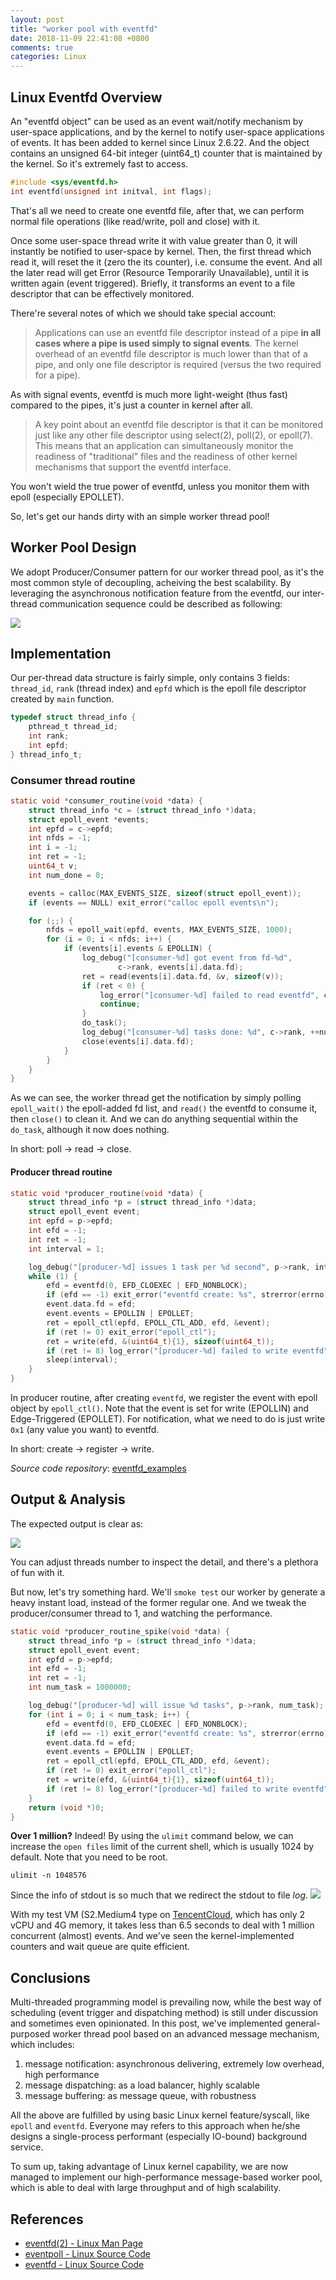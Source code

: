 ```yaml
---
layout: post
title: "worker pool with eventfd"
date: 2018-11-09 22:41:08 +0800
comments: true
categories: Linux
---
```


## Linux Eventfd Overview
An  "eventfd  object" can be used as an event wait/notify mechanism by user-space applications, and by the kernel to notify user-space applications of events.
It has been added to kernel since Linux 2.6.22. And the object contains an unsigned 64-bit integer (uint64_t) counter that is maintained by the kernel. So it's extremely fast to access.

```c
#include <sys/eventfd.h>
int eventfd(unsigned int initval, int flags);
```

That's all we need to create one eventfd file, after that, we can perform normal file operations (like read/write, poll and close) with it.

Once some user-space thread write it with value greater than 0, it will instantly be notified to user-space by kernel. Then, the first thread which read it, will reset the it (zero the its counter), i.e. consume the event. And all the later read will get Error (Resource Temporarily Unavailable), until it is written again (event triggered). Briefly, it transforms an event to a file descriptor that can be effectively monitored.

There're several notes of which we should take special account:

> Applications can use an eventfd file descriptor instead of a pipe **in all cases where a pipe is used simply to signal events**.  The kernel overhead of an eventfd file descriptor is much lower than that of a pipe, and only one file descriptor is required (versus the two required for a pipe).

As with signal events, eventfd is much more light-weight (thus fast) compared to the pipes, it's just a counter in kernel after all.

> A key point about an eventfd file descriptor is that it can be monitored just like any other file descriptor using select(2), poll(2), or epoll(7). This means that an application can simultaneously monitor the readiness of "traditional" files and the readiness of other kernel mechanisms that support the eventfd interface.

You won't wield the true power of eventfd, unless you monitor them with epoll (especially EPOLLET).

So, let's get our hands dirty with an simple worker thread pool!

##  Worker Pool Design
We adopt Producer/Consumer pattern for our worker thread pool, as it's the most common style of decoupling, acheiving the best scalability.
By leveraging the asynchronous notification feature from the eventfd, our inter-thread communication sequence could be described as following:

![](/images/worker-pool-with-eventfd/eventfd_notify.svg)

## Implementation
Our per-thread data structure is fairly simple, only contains 3 fields: `thread_id`, `rank` (thread index) and `epfd` which is the epoll file descriptor created by `main` function.

```c
typedef struct thread_info {
    pthread_t thread_id;
    int rank;
    int epfd;
} thread_info_t;
```

### Consumer thread routine
```c
static void *consumer_routine(void *data) {
    struct thread_info *c = (struct thread_info *)data;
    struct epoll_event *events;
    int epfd = c->epfd;
    int nfds = -1;
    int i = -1;
    int ret = -1;
    uint64_t v;
    int num_done = 0;

    events = calloc(MAX_EVENTS_SIZE, sizeof(struct epoll_event));
    if (events == NULL) exit_error("calloc epoll events\n");

    for (;;) {
        nfds = epoll_wait(epfd, events, MAX_EVENTS_SIZE, 1000);
        for (i = 0; i < nfds; i++) {
            if (events[i].events & EPOLLIN) {
                log_debug("[consumer-%d] got event from fd-%d",
                        c->rank, events[i].data.fd);
                ret = read(events[i].data.fd, &v, sizeof(v));
                if (ret < 0) {
                    log_error("[consumer-%d] failed to read eventfd", c->rank);
                    continue;
                }
                do_task();
                log_debug("[consumer-%d] tasks done: %d", c->rank, ++num_done);
                close(events[i].data.fd);
            }
        }
    }
}
```
As we can see, the worker thread get the notification by simply polling `epoll_wait()` the epoll-added fd list, and `read()` the eventfd to consume it,  then `close()` to clean it.
And we can do anything sequential within the `do_task`, although it now does nothing.

In short: poll -> read -> close.

#### Producer thread routine

```c
static void *producer_routine(void *data) {
    struct thread_info *p = (struct thread_info *)data;
    struct epoll_event event;
    int epfd = p->epfd;
    int efd = -1;
    int ret = -1;
    int interval = 1;

    log_debug("[producer-%d] issues 1 task per %d second", p->rank, interval);
    while (1) {
        efd = eventfd(0, EFD_CLOEXEC | EFD_NONBLOCK);
        if (efd == -1) exit_error("eventfd create: %s", strerror(errno));
        event.data.fd = efd;
        event.events = EPOLLIN | EPOLLET;
        ret = epoll_ctl(epfd, EPOLL_CTL_ADD, efd, &event);
        if (ret != 0) exit_error("epoll_ctl");
        ret = write(efd, &(uint64_t){1}, sizeof(uint64_t));
        if (ret != 8) log_error("[producer-%d] failed to write eventfd", p->rank);
        sleep(interval);
    }
}
```
In producer routine, after creating `eventfd`, we register the event with epoll object by `epoll_ctl()`. Note that the event is set for write (EPOLLIN) and Edge-Triggered (EPOLLET).
For notification, what we need to do is just write `0x1` (any value you want) to eventfd.

In short: create -> register -> write.

*Source code repository*: [eventfd_examples](https://github.com/Pro-YY/eventfd_examples/)


## Output & Analysis
The expected output is clear as:

![](/images/worker-pool-with-eventfd/eventfd_worker_execution.gif)

You can adjust threads number to inspect the detail, and there's a plethora of fun with it.


But now, let's try something hard. We'll `smoke test` our worker by generate a heavy instant load, instead of the former regular one. And we tweak the producer/consumer thread to 1, and watching the performance.
```c
static void *producer_routine_spike(void *data) {
    struct thread_info *p = (struct thread_info *)data;
    struct epoll_event event;
    int epfd = p->epfd;
    int efd = -1;
    int ret = -1;
    int num_task = 1000000;

    log_debug("[producer-%d] will issue %d tasks", p->rank, num_task);
    for (int i = 0; i < num_task; i++) {
        efd = eventfd(0, EFD_CLOEXEC | EFD_NONBLOCK);
        if (efd == -1) exit_error("eventfd create: %s", strerror(errno));
        event.data.fd = efd;
        event.events = EPOLLIN | EPOLLET;
        ret = epoll_ctl(epfd, EPOLL_CTL_ADD, efd, &event);
        if (ret != 0) exit_error("epoll_ctl");
        ret = write(efd, &(uint64_t){1}, sizeof(uint64_t));
        if (ret != 8) log_error("[producer-%d] failed to write eventfd", p->rank);
    }
    return (void *)0;
}
```

**Over 1 million?** Indeed! By using the `ulimit` command below, we can increase the `open files` limit of the current shell, which is usually 1024 by default.
Note that you need to be root.
```
ulimit -n 1048576
```
Since the info of stdout is so much that we redirect the stdout to file *log*.
![](/images/worker-pool-with-eventfd/eventfd_worker_execution_spike.gif)

With my test VM (S2.Medium4 type on [TencentCloud](https://cloud.tencent.com/), which has only 2 vCPU and 4G memory, it takes less than 6.5 seconds to deal with 1 million concurrent (almost) events. And we've seen the kernel-implemented counters and wait queue are quite efficient.



## Conclusions
Multi-threaded programming model is prevailing now, while the best way of scheduling (event trigger and dispatching method) is still under discussion and sometimes even opinionated.
In this post, we've implemented general-purposed worker thread pool based on an advanced message mechanism, which includes:

1. message notification: asynchronous delivering, extremely low overhead, high performance
2. message dispatching: as a load balancer, highly scalable
3. message buffering: as message queue, with robustness

All the above are fulfilled by using basic Linux kernel feature/syscall, like `epoll` and `eventfd`.
Everyone may refers to this approach when he/she designs a single-process performant (especially IO-bound) background service.

To sum up, taking advantage of Linux kernel capability, we are now managed to implement our high-performance message-based worker pool, which is able to deal with large throughput and of high scalability.

## References
- [eventfd(2) - Linux Man Page](https://linux.die.net/man/2/eventfd)
- [eventpoll - Linux Source Code](https://elixir.bootlin.com/linux/latest/source/fs/eventpoll.c)
- [eventfd - Linux Source Code](https://elixir.bootlin.com/linux/latest/source/fs/eventfd.c)
